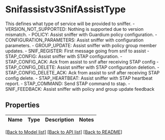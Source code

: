 # Snifassistv3SnifAssistType

This defines what type of service will be provided to sniffer.   - VERSION_NOT_SUPPORTED: Nothing is supported due to version mismatch.  - POLICY: Assist sniffer with Guardium policy configuration.  - CONFIGURATION_PARAMETERS: Assist sniffer with configuration parameters.  - GROUP_UPDATE: Assist sniffer with policy group member updates.  - SNIF_REGISTER: First message going from snif to assist  - STAP_CONFIG: Assist sniffer with STAP configuration.  - STAP_CONFIG_ACK: Ack from assist to snif after receiving STAP config  - STAP_CONFIG_DELETE: Assist sniffer with STAP configuration deletion.  - STAP_CONFIG_DELETE_ACK: Ack from assist to snif after receiving STAP config delete.  - STAP_HEARTBEAT: Assist sniffer with STAP heartbeat report.  - STAP_COMMAND: Send STAP command to stap.  - SNIF_FEEDBACK: Assist sniffer with policy and group update feedback

## Properties

Name | Type | Description | Notes
------------ | ------------- | ------------- | -------------

[[Back to Model list]](../README.md#documentation-for-models) [[Back to API list]](../README.md#documentation-for-api-endpoints) [[Back to README]](../README.md)


